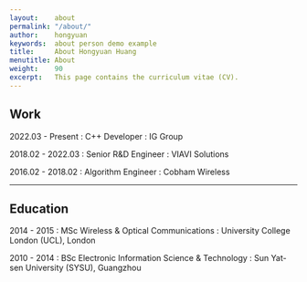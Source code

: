 ```yaml
---
layout:    about
permalink: "/about/"
author:    hongyuan
keywords:  about person demo example
title:     About Hongyuan Huang
menutitle: About
weight:    90
excerpt:   This page contains the curriculum vitae (CV).
---
```


## Work

2022.03 - Present
: C++ Developer
: IG Group

2018.02 - 2022.03
: Senior R&D Engineer
: VIAVI Solutions

2016.02 - 2018.02
: Algorithm Engineer
: Cobham Wireless

---

## Education

2014 - 2015
: MSc Wireless & Optical Communications
: University College London (UCL), London

2010 - 2014
: BSc Electronic Information Science & Technology
: Sun Yat-sen University (SYSU), Guangzhou